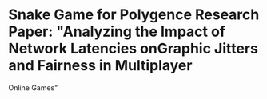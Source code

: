 # Snake Game for Polygence Research Paper: "Analyzing the Impact of Network Latencies onGraphic Jitters and Fairness in Multiplayer
Online Games"
